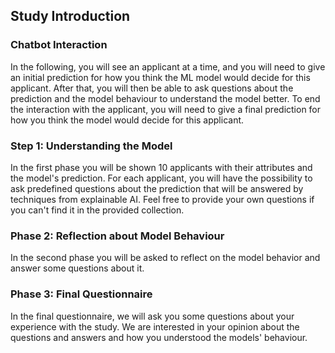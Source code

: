 ## Study Introduction

### Chatbot Interaction

In the following, you will see an applicant at a time, and you will need to give an initial prediction for how you think
the ML model would decide for this applicant. After that, you will then be able to ask questions about the prediction
and the model behaviour to understand the model better. To end the interaction with the applicant, you will need to
give a final prediction for how you think the model would decide for this applicant.

### Step 1: Understanding the Model

In the first phase you will be shown 10 applicants with their attributes and the model's prediction.
For each applicant, you will have the possibility to ask predefined questions about the prediction that will be
answered by techniques from explainable AI. Feel free to provide your own questions if you can't find
it in the provided collection.

### Phase 2: Reflection about Model Behaviour

In the second phase you will be asked to reflect on the model behavior and answer some questions about it.

### Phase 3: Final Questionnaire

In the final questionnaire, we will ask you some questions about your experience with the study. We are interested
in your opinion about the questions and answers and how you understood the models' behaviour.